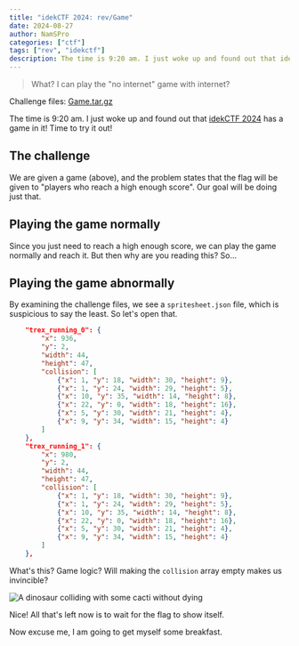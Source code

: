 ```yaml
---
title: "idekCTF 2024: rev/Game"
date: 2024-08-27
author: NamSPro
categories: ["ctf"]
tags: ["rev", "idekctf"]
description: The time is 9:20 am. I just woke up and found out that idekCTF 2024 has a game in it! Time to try it out!
---
```


> What? I can play the "no internet" game with internet?

Challenge files: [Game.tar.gz](https://nazunacord.net/2Blf4C8h5OA9.gz)

The time is 9:20 am. I just woke up and found out that [idekCTF 2024](https://ctf.idek.team/) has a game in it! Time to try it out!

## The challenge

We are given a game (above), and the problem states that the flag will be given to "players who reach a high enough score". Our goal will be doing just that.

## Playing the game normally

Since you just need to reach a high enough score, we can play the game normally and reach it. But then why are you reading this? So...

## Playing the game abnormally

By examining the challenge files, we see a `spritesheet.json` file, which is suspicious to say the least. So let's open that.

```json
    "trex_running_0": {
        "x": 936,
        "y": 2,
        "width": 44,
        "height": 47,
        "collision": [
            {"x": 1, "y": 18, "width": 30, "height": 9},
            {"x": 1, "y": 24, "width": 29, "height": 5},
            {"x": 10, "y": 35, "width": 14, "height": 8},
            {"x": 22, "y": 0, "width": 18, "height": 16},
            {"x": 5, "y": 30, "width": 21, "height": 4},
            {"x": 9, "y": 34, "width": 15, "height": 4}
        ]
    },
    "trex_running_1": {
        "x": 980,
        "y": 2,
        "width": 44,
        "height": 47,
        "collision": [
            {"x": 1, "y": 18, "width": 30, "height": 9},
            {"x": 1, "y": 24, "width": 29, "height": 5},
            {"x": 10, "y": 35, "width": 14, "height": 8},
            {"x": 22, "y": 0, "width": 18, "height": 16},
            {"x": 5, "y": 30, "width": 21, "height": 4},
            {"x": 9, "y": 34, "width": 15, "height": 4}
        ]
    },
```

What's this? Game logic? Will making the `collision` array empty makes us invincible?

<div class="flex flex-wrap justify-evenly gap-y-2">
    <img src="https://nazunacord.net/rrf2vNi26VTH.png" alt="A dinosaur colliding with some cacti without dying">
</div>

Nice! All that's left now is to wait for the flag to show itself.

Now excuse me, I am going to get myself some breakfast.
